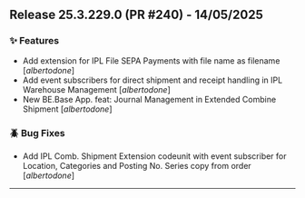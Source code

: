 ## Release 25.3.229.0 (PR #240) - 14/05/2025
### ✨ Features
  * Add extension for IPL File SEPA Payments with file name as filename [*albertodone*]
  * Add event subscribers for direct shipment and receipt handling in IPL Warehouse Management [*albertodone*]
  * New BE.Base App. feat: Journal Management in Extended Combine Shipment [*albertodone*]

### 🪲 Bug Fixes
  * Add IPL Comb. Shipment Extension codeunit with event subscriber for Location, Categories and Posting No. Series copy from order [*albertodone*]

---

